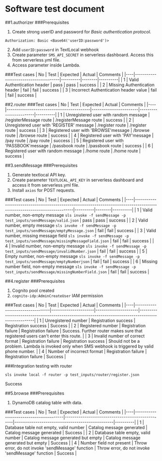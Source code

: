 # Software test document

##1.authorizer
###Prerequisites
1. Create strong userID and password for *Basic authentication protocol*.
```
Authorization: Basic <Base64('userID:password')>
```
2. Add ```userID:password``` in TextLocal webhook
3. Create parameter ```SMS_API_SECRET``` in serverless dashboard. Access this from serverless.yml file.
4. Access parameter inside Lambda.

###Test cases
| No | Test                                  | Expected | Actual | Comments |
|----|---------------------------------------|----------|--------|----------|
| 1  | Valid Authentication header           | pass     | pass   | success  |
| 2  | Missing Authentication header         | fail     | fail   | success  |
| 3  | Incorrect Authentication header value | fail     | fail   | success  |

##2.router
###Test cases
| No | Test                                      | Expected               | Actual                 | Comments |
|----|-------------------------------------------|------------------------|------------------------|----------|
| 1  | Unregistered user with random message     | /registerMessage route | /registerMessage route | success  |
| 2  | Unregistered user with 'REGISTER' message | /register route        | /register route        | success  |
| 3  | Registered user with 'BROWSE'message      | /browse route          | /browse route          | success  |
| 4  | Registered user with 'PAY'message         | /pay route             | /pay route             | success  |
| 5  | Registered user with 'PASSBOOK'message    | /passbook route        | /passbook route        | success  |
| 6  | Registered user with random message       | /home route            | /home route            | success  |

##3.sendMessage
###Prerequisites
1. Generate textlocal API key.
2. Create parameter ```TEXTLOCAL_API_KEY``` in serverless dashboard and access it from serverless.yml file.
3. Install ```axios``` for POST requests.

###Test cases
| No | Test                                                                                                                       | Expected | Actual | Comments |
|----|----------------------------------------------------------------------------------------------------------------------------|----------|--------|----------|
| 1  | Valid number, non-empty message ```sls invoke -f sendMessage -p test_inputs/sendMessage/valid.json```                      | pass     | pass   | success  |
| 2  | Valid number, empty message ```sls invoke -f sendMessage -p test_inputs/sendMessage/emptyMessage.json```                   | fail     | fail   | success  |
| 3  | Valid number, missing message field ```sls invoke -f sendMessage -p test_inputs/sendMessage/missingMessageField.json```    | fail     | fail   | success  |
| 4  | Invalid number, non-empty message ```sls invoke -f sendMessage -p test_inputs/sendMessage/invalidNumber.json```            | fail     | fail   | success  |
| 5  | Empty number, non-empty message ```sls invoke -f sendMessage -p test_inputs/sendMessage/emptyNumberjson```                 | fail     | fail   | success  |
| 6  | Missing number field, non-empty message ```sls invoke -f sendMessage -p test_inputs/sendMessage/missingNumberField.json``` | fail     | fail   | success  |

##4.register
###Prerequisites
1. Cognito pool created
2. ```cognito-idp:AdminCreateUser``` IAM permission

###Test cases
| No | Test                             | Expected             | Actual               | Comments                                                                                             |
|----|----------------------------------|----------------------|----------------------|------------------------------------------------------------------------------------------------------|
| 1  | Unregistered number              | Registration success | Registration success | Success                                                                                              |
| 2  | Registered number                | Registration failure | Registration failure | Success. Further router makes sure that registered users can't enter this route.                     |
| 3  | Invalid number of correct format | Registration failure | Registration success | Should not be a problem. Lambda is invoked only when SMS webhook is triggered by valid phone number. |
| 4  | Number of incorrect format       | Registration failure | Registration failure | Success                                                                                              |

###Integration testing with router
```shell script
sls invoke local -f router -p test_inputs/router/register.json
```
Success

##5.browse
###Prerequisites
1. DynamoDB catalog table with data.

###Test cases
 | No | Test                                    | Expected                                          | Actual                                            | Comments |
 |----|-----------------------------------------|---------------------------------------------------|---------------------------------------------------|----------|
 | 1  | Database table not empty, valid  number | Catalog message generated                         | Catalog message generated                         | Success  |
 | 2  | Database table empty, valid number      | Catalog message generated but empty               | Catalog message generated but empty               | Success  |
 | 4  | Number field not present                | Throw error, do not invoke 'sendMessage' function | Throw error, do not invoke 'sendMessage' function | Success  |